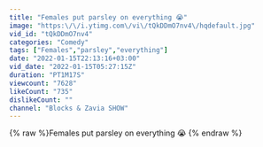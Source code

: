 ```yaml
---
title: "Females put parsley on everything 😭"
image: "https:\/\/i.ytimg.com\/vi\/tQkDDmO7nv4\/hqdefault.jpg"
vid_id: "tQkDDmO7nv4"
categories: "Comedy"
tags: ["Females","parsley","everything"]
date: "2022-01-15T22:13:16+03:00"
vid_date: "2022-01-15T05:27:15Z"
duration: "PT1M17S"
viewcount: "7628"
likeCount: "735"
dislikeCount: ""
channel: "Blocks & Zavia SHOW"
---
```

{% raw %}Females put parsley on everything 😭 {% endraw %}
